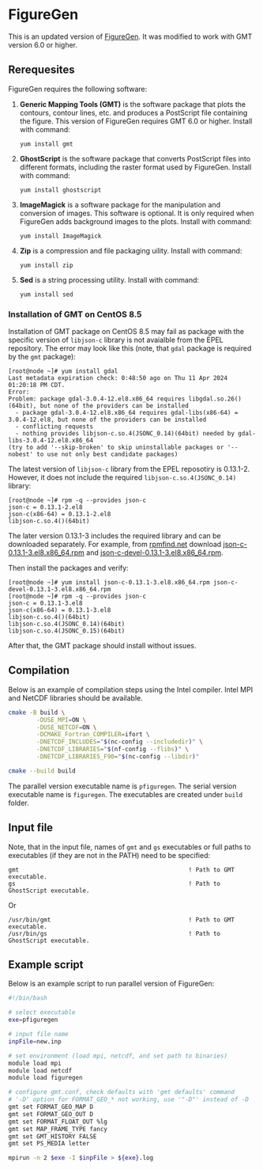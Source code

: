 # FigureGen

This is an updated version of [FigureGen](https://ccht.ccee.ncsu.edu/figuregen-v-49/). It was modified to work with GMT version 6.0 or higher.

## Rerequesites

FigureGen requires the following software:

1. **Generic Mapping Tools (GMT)** is the software package that plots the contours, contour lines, etc. and produces a PostScript file containing the figure. This version of FigureGen requires GMT 6.0 or higher. Install with command:

    ```text
    yum install gmt
    ```

1. **GhostScript** is the software package that converts PostScript files into different formats, including the raster format used by FigureGen. Install with command:

    ```text
    yum install ghostscript
    ```

1. **ImageMagick** is a software package for the manipulation and conversion of images. This software is optional. It is only required when FigureGen adds background images to the plots. Install with command:

    ```text
    yum install ImageMagick
    ```

1. **Zip** is a compression and file packaging uility. Install with command:

    ```text
    yum install zip
    ```

1. **Sed** is a string processing utility. Install with command:

    ```text
    yum install sed
    ```

### Installation of GMT on CentOS 8.5

Installation of GMT package on CentOS 8.5 may fail as package with the specific version of `libjson-c` library is not avaialble from the EPEL repository. The error may look like this (note, that `gdal` package is required by the `gmt` package):

```text
[root@node ~]# yum install gdal
Last metadata expiration check: 0:48:50 ago on Thu 11 Apr 2024 01:20:18 PM CDT.
Error:
Problem: package gdal-3.0.4-12.el8.x86_64 requires libgdal.so.26()(64bit), but none of the providers can be installed
  - package gdal-3.0.4-12.el8.x86_64 requires gdal-libs(x86-64) = 3.0.4-12.el8, but none of the providers can be installed
  - conflicting requests
  - nothing provides libjson-c.so.4(JSONC_0.14)(64bit) needed by gdal-libs-3.0.4-12.el8.x86_64
(try to add '--skip-broken' to skip uninstallable packages or '--nobest' to use not only best candidate packages)
```

The latest version of `libjson-c` library from the EPEL reposotiry is 0.13.1-2. However, it does not include the required `libjson-c.so.4(JSONC_0.14)` library:

```text
[root@node ~]# rpm -q --provides json-c
json-c = 0.13.1-2.el8
json-c(x86-64) = 0.13.1-2.el8
libjson-c.so.4()(64bit)
```

The later version 0.13.1-3 includes the required library and can be downloaded separately. For example, from [rpmfind.net](https://rpmfind.net) download [json-c-0.13.1-3.el8.x86_64.rpm](https://rpmfind.net/linux/centos/8-stream/BaseOS/x86_64/os/Packages/json-c-0.13.1-3.el8.x86_64.rpm) and [json-c-devel-0.13.1-3.el8.x86_64.rpm](https://rpmfind.net/linux/centos/8-stream/AppStream/x86_64/os/Packages/json-c-devel-0.13.1-3.el8.x86_64.rpm).

Then install the packages and verify:

```text
[root@node ~]# yum install json-c-0.13.1-3.el8.x86_64.rpm json-c-devel-0.13.1-3.el8.x86_64.rpm
[root@node ~]# rpm -q --provides json-c
json-c = 0.13.1-3.el8
json-c(x86-64) = 0.13.1-3.el8
libjson-c.so.4()(64bit)
libjson-c.so.4(JSONC_0.14)(64bit)
libjson-c.so.4(JSONC_0.15)(64bit)
```

After that, the GMT package should install without issues.

## Compilation

Below is an example of compilation steps using the Intel compiler. Intel MPI and NetCDF libraries should be available.

```bash
cmake -B build \
        -DUSE_MPI=ON \
        -DUSE_NETCDF=ON \
        -DCMAKE_Fortran_COMPILER=ifort \
        -DNETCDF_INCLUDES="$(nc-config --includedir)" \
        -DNETCDF_LIBRARIES="$(nf-config --flibs)" \
        -DNETCDF_LIBRARIES_F90="$(nc-config --libdir)"

cmake --build build
```

The parallel version executable name is `pfiguregen`. The serial version executable name is `figuregen`. The executables are created under `build` folder.

## Input file

Note, that in the input file, names of `gmt` and `gs` executables or full paths to executables (if they are not in the PATH) need to be specified:

```text
gmt                                                ! Path to GMT executable.
gs                                                 ! Path to GhostScript executable.
```

Or

```text
/usr/bin/gmt                                       ! Path to GMT executable.
/usr/bin/gs                                        ! Path to GhostScript executable.
```

## Example script

Below is an example script to run parallel version of FigureGen:

```bash
#!/bin/bash

# select executable
exe=pfiguregen

# input file name
inpFile=new.inp

# set environment (load mpi, netcdf, and set path to binaries)
module load mpi
module load netcdf
module load figuregen

# configure gmt.conf, check defaults with 'gmt defaults' command
# '-D' option for FORMAT_GEO_* not working, use '"-D"' instead of -D
gmt set FORMAT_GEO_MAP D
gmt set FORMAT_GEO_OUT D
gmt set FORMAT_FLOAT_OUT %lg
gmt set MAP_FRAME_TYPE fancy
gmt set GMT_HISTORY FALSE
gmt set PS_MEDIA letter

mpirun -n 2 $exe -I $inpFile > ${exe}.log
```
